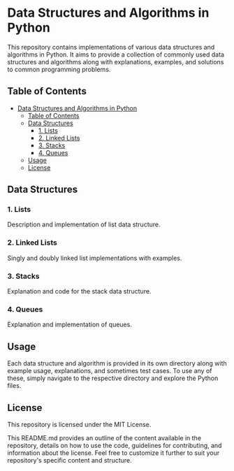 # Data Structures and Algorithms in Python

This repository contains implementations of various data structures and algorithms in Python. It aims to provide a collection of commonly used data structures and algorithms along with explanations, examples, and solutions to common programming problems.

## Table of Contents

- [Data Structures and Algorithms in Python](#data-structures-and-algorithms-in-python)
  - [Table of Contents](#table-of-contents)
  - [Data Structures](#data-structures)
    - [1. Lists](#1-lists)
    - [2. Linked Lists](#2-linked-lists)
    - [3. Stacks](#3-stacks)
    - [4. Queues](#4-queues)
  - [Usage](#usage)
  - [License](#license)

## Data Structures

### 1. Lists

Description and implementation of list data structure.

### 2. Linked Lists

Singly and doubly linked list implementations with examples.

### 3. Stacks

Explanation and code for the stack data structure.

### 4. Queues

Explanation and implementation of queues.



## Usage

Each data structure and algorithm is provided in its own directory along with example usage, explanations, and sometimes test cases. To use any of these, simply navigate to the respective directory and explore the Python files.

## License

This repository is licensed under the MIT License.

This README.md provides an outline of the content available in the repository, details on how to use the code, guidelines for contributing, and information about the license. Feel free to customize it further to suit your repository's specific content and structure.
